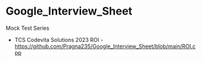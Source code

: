 # Google_Interview_Sheet
Mock Test Series

* TCS Codevita Solutions 2023
  ROI - https://github.com/Pragna235/Google_Interview_Sheet/blob/main/ROI.cpp
